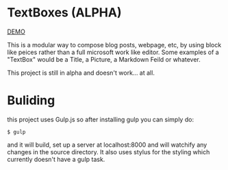 # TextBoxes (ALPHA) 

[DEMO](http://justgage.github.io/TextBoxes/)

This is a modular way to compose blog posts, webpage, etc, by using block like peices rather than a full microsoft work like editor. Some examples of a "TextBox" would be a Title, a Picture, a Markdown Feild or whatever.

This project is still in alpha and doesn't work... at all.


# Buliding

this project uses Gulp.js so after installing gulp you can simply do:
```
$ gulp
```

and it will build, set up a server at localhost:8000 and will watchify any changes in the source directory. It also uses stylus for the styling which currently doesn't have a gulp task.

